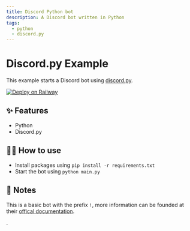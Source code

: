 ```yaml
---
title: Discord Python bot
description: A Discord bot written in Python
tags:
  - python
  - discord.py
---
```


# Discord.py Example

This example starts a Discord bot using [discord.py](https://discordpy.readthedocs.io/en/stable/).

[![Deploy on Railway](https://railway.app/button.svg)](https://railway.app/new/template?template=https%3A%2F%2Fgithub.com%2Frailwayapp%2Fexamples%2Ftree%2Fmaster%2Fexamples%2Fdiscord-py&envs=DISCORD_TOKEN&DISCORD_TOKENDesc=Token+of+the+Discord+account+used)

## ✨ Features

- Python
- Discord.py

## 💁‍♀️ How to use

- Install packages using `pip install -r requirements.txt`
- Start the bot using `python main.py`

## 📝 Notes

This is a basic bot with the prefix `!`, more information can be founded at their [offical documentation](https://discordpy.readthedocs.io/en/stable/api.html).

.
